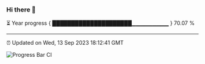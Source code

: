 ### Hi there 👋

⏳ Year progress { █████████████████████▁▁▁▁▁▁▁▁▁ } 70.07 %

---

⏰ Updated on Wed, 13 Sep 2023 18:12:41 GMT

![Progress Bar CI](https://github.com/liununu/liununu/workflows/Progress%20Bar%20CI/badge.svg)
